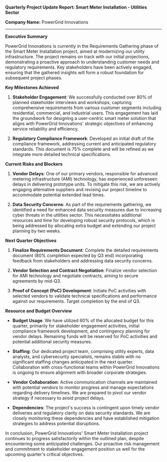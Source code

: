 **Quarterly Project Update Report: Smart Meter Installation - Utilities Sector**

**Company Name:** PowerGrid Innovations

---

**Executive Summary**

PowerGrid Innovations is currently in the Requirements Gathering phase of the Smart Meter Installation project, aimed at modernizing our utility infrastructure. The project remains on track with our initial projections, demonstrating a proactive approach to understanding customer needs and regulatory requirements. Key stakeholders have been actively engaged, ensuring that the gathered insights will form a robust foundation for subsequent project phases.

**Key Milestones Achieved**

1. **Stakeholder Engagement**: We successfully conducted over 80% of planned stakeholder interviews and workshops, capturing comprehensive requirements from various customer segments including residential, commercial, and industrial users. This engagement has laid the groundwork for designing a user-centric smart meter solution that aligns with PowerGrid Innovations' strategic objectives of enhancing service reliability and efficiency.

2. **Regulatory Compliance Framework**: Developed an initial draft of the compliance framework, addressing current and anticipated regulatory standards. This document is 75% complete and will be refined as we integrate more detailed technical specifications.

**Current Risks and Blockers**

1. **Vendor Delays**: One of our primary vendors, responsible for advanced metering infrastructure (AMI) technology, has experienced unforeseen delays in delivering prototype units. To mitigate this risk, we are actively engaging alternative suppliers and revising our project timeline to accommodate potential extended lead times.

2. **Data Security Concerns**: As part of the requirements gathering, we identified a need for enhanced data security measures due to increasing cyber threats in the utilities sector. This necessitates additional resources and time for developing robust security protocols, which is being addressed by allocating extra budget and extending our project planning by two weeks.

**Next Quarter Objectives**

1. **Finalize Requirements Document**: Complete the detailed requirements document (80% completion expected by Q3 end) incorporating feedback from stakeholders and addressing data security concerns.

2. **Vendor Selection and Contract Negotiation**: Finalize vendor selection for AMI technology and negotiate contracts, aiming to secure agreements by mid-Q3.

3. **Proof of Concept (PoC) Development**: Initiate PoC activities with selected vendors to validate technical specifications and performance against our requirements. Target completion by the end of Q3.

**Resource and Budget Overview**

- **Budget Usage**: We have utilized 60% of the allocated budget for this quarter, primarily for stakeholder engagement activities, initial compliance framework development, and contingency planning for vendor delays. Remaining funds will be reserved for PoC activities and potential additional security measures.
  
- **Staffing**: Our dedicated project team, comprising utility experts, data analysts, and cybersecurity specialists, remains stable with no significant staffing changes anticipated in the next quarter. Collaboration with cross-functional teams within PowerGrid Innovations is ongoing to ensure alignment with broader corporate strategies.

- **Vendor Collaboration**: Active communication channels are maintained with potential vendors to monitor progress and manage expectations regarding delivery timelines. We are prepared to pivot our vendor strategy if necessary to avoid project delays.

- **Dependencies**: The project's success is contingent upon timely vendor deliveries and regulatory clarity on data security standards. We are closely monitoring these dependencies and have established mitigation strategies to address potential disruptions.

In conclusion, PowerGrid Innovations' Smart Meter Installation project continues to progress satisfactorily within the outlined plan, despite encountering some anticipated challenges. Our proactive risk management and commitment to stakeholder engagement position us well for the upcoming quarter's critical objectives.